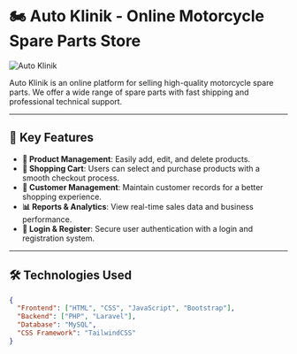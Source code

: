 # 🏍️ Auto Klinik - Online Motorcycle Spare Parts Store

![Auto Klinik](https://marsilodanang20/web/img/readme.png/github.io)

Auto Klinik is an online platform for selling high-quality motorcycle spare parts. We offer a wide range of spare parts with fast shipping and professional technical support.

---

## 🚀 Key Features
- **🔧 Product Management**: Easily add, edit, and delete products.
- **🛒 Shopping Cart**: Users can select and purchase products with a smooth checkout process.
- **👥 Customer Management**: Maintain customer records for a better shopping experience.
- **📊 Reports & Analytics**: View real-time sales data and business performance.
- **🔐 Login & Register**: Secure user authentication with a login and registration system.

---

## 🛠️ Technologies Used
```json
{
  "Frontend": ["HTML", "CSS", "JavaScript", "Bootstrap"],
  "Backend": ["PHP", "Laravel"],
  "Database": "MySQL",
  "CSS Framework": "TailwindCSS"
}
